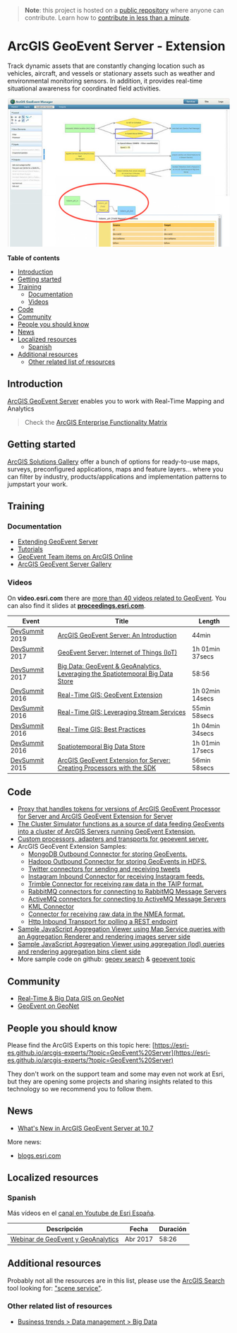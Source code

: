 > **Note**: this project is hosted on a [public repository](https://github.com/hhkaos/awesome-arcgis) where anyone can contribute. Learn how to [contribute in less than a minute](https://github.com/hhkaos/awesome-arcgis/blob/master/CONTRIBUTING.md#contributions).

# ArcGIS GeoEvent Server - Extension

Track dynamic assets that are constantly changing location such as vehicles, aircraft, and vessels or stationary assets such as weather and environmental monitoring sensors. In addition, it provides real-time situational awareness for coordinated field activities.

![ArcGIS GeoEvent Server Screenshot](../../product-thumbnails/geoevent-server.png)

<!-- START doctoc generated TOC please keep comment here to allow auto update -->
<!-- DON'T EDIT THIS SECTION, INSTEAD RE-RUN doctoc TO UPDATE -->
**Table of contents**

- [Introduction](#introduction)
- [Getting started](#getting-started)
- [Training](#training)
  - [Documentation](#documentation)
  - [Videos](#videos)
- [Code](#code)
- [Community](#community)
- [People you should know](#people-you-should-know)
- [News](#news)
- [Localized resources](#localized-resources)
  - [Spanish](#spanish)
- [Additional resources](#additional-resources)
  - [Other related list of resources](#other-related-list-of-resources)

<!-- END doctoc generated TOC please keep comment here to allow auto update -->

## Introduction

[ArcGIS GeoEvent Server](http://www.esri.com/arcgis/products/geoevent-server)
enables you to work with Real-Time Mapping and Analytics

> Check the [ArcGIS Enterprise Functionality Matrix](https://assets.esri.com/content/dam/esrisites/media/brochures/arcgis-enterprise-functionality-matrix.pdf)

## Getting started

[ArcGIS Solutions Gallery](https://solutions.arcgis.com/gallery/#s=0&md=products-or-applications:GeoEvent%20Extension) offer a bunch of options for ready-to-use maps, surveys, preconfigured applications, maps and feature layers... where you can filter by industry, products/applications and implementation patterns to jumpstart your work.

## Training

### Documentation

* [Extending GeoEvent Server](http://server.arcgis.com/en/geoevent/latest/administer/extending-geoevent-server.htm)
* [Tutorials](http://www.arcgis.com/home/search.html?q=tutorial%20owner%3AGeoEventTeam&t=content)
* [GeoEvent Team items on ArcGIS Online](http://www.arcgis.com/home/search.html?q=owner%3AGeoEventTeam&t=content&focus=all)
* [ArcGIS GeoEvent Server Gallery](http://geoevent.maps.arcgis.com/apps/MapAndAppGallery/index.html?appid=186a8c8df5954bf1a8ec7dd847cbee14)

### Videos

On **video.esri.com** there are [more than 40 videos related to GeoEvent](http://www.esri.com/videos/search?q=geoevent#?sortby=recent&channels=esri,Events,ArcGIS,Industries,ArcGIS,esri). You can also find it slides at [**proceedings.esri.com**](https://www.google.es/webhp?sourceid=chrome-instant&ion=1&espv=2&ie=UTF-8#q=geoevent+site:proceedings.esri.com).


|Event|Title|Length|
|---|---|---|
|[DevSummit](http://www.esri.com/events/devsummit) 2019|[ArcGIS GeoEvent Server: An Introduction](https://www.youtube.com/watch?v=9BxvO9Hn0kg)|44min 
|[DevSummit](http://www.esri.com/events/devsummit) 2017|[GeoEvent Server: Internet of Things (IoT)](https://www.youtube.com/watch?v=n-UGR-QJ0m4&list=PLaPDDLTCmy4Z844nQ0aFdRCTICoNDPf7E&index=1)|1h 01min 37secs
|[DevSummit](http://www.esri.com/events/devsummit) 2017|[Big Data: GeoEvent & GeoAnalytics, Leveraging the Spatiotemporal Big Data Store](https://www.youtube.com/watch?v=-gnWpOrv7-4)|58:56
|[DevSummit](http://www.esri.com/events/devsummit) 2016|[Real-Time GIS: GeoEvent Extension](http://www.esri.com/videos/watch?videoid=5019&channelid=LegacyVideo&isLegacy=true&title=real-time-gis:-geoevent-extension)|1h 02min 14secs
|[DevSummit](http://www.esri.com/events/devsummit) 2016|[Real-Time GIS: Leveraging Stream Services](http://www.esri.com/videos/watch?videoid=5021&channelid=LegacyVideo&isLegacy=true&title=real-time-gis:-leveraging-stream-services)|55min 58secs
|[DevSummit](http://www.esri.com/events/devsummit) 2016|[Real-Time GIS: Best Practices](http://www.esri.com/videos/watch?videoid=4361&isLegacy=true&title=arcgis-geoevent-extension-for-server-creating-processors-with-the-sdk)|1h 04min 34secs
|[DevSummit](http://www.esri.com/events/devsummit) 2016|[Spatiotemporal Big Data Store](http://www.esri.com/videos/watch?videoid=5080&channelid=LegacyVideo&isLegacy=true&title=spatiotemporal-big-data-store)|1h 01min 17secs
|[DevSummit](http://www.esri.com/events/devsummit) 2015|[ArcGIS GeoEvent Extension for Server: Creating Processors with the SDK](http://www.esri.com/videos/watch?videoid=4361&isLegacy=true&title=arcgis-geoevent-extension-for-server-creating-processors-with-the-sdk)|56min 58secs

## Code

* [Proxy that handles tokens for versions of ArcGIS GeoEvent Processor for Server and ArcGIS GeoEvent Extension for Server](https://github.com/Esri/geoevent-datastore-proxy)
* [The Cluster Simulator functions as a source of data feeding GeoEvents into a cluster of ArcGIS Servers running GeoEvent Extension.](https://github.com/Esri/cluster-simulator-for-geoevent)
* [Custom processors, adapters and transports for geoevent server.](https://github.com/Esri/solutions-geoevent-java)
* ArcGIS GeoEvent Extension Samples:
  * [MongoDB Outbound Connector for storing GeoEvents.](https://github.com/Esri/mongodb-for-geoevent)
  * [Hadoop Outbound Connector for storing GeoEvents in HDFS.](https://github.com/Esri/hadoop-for-geoevent)
  * [Twitter connectors for sending and receiving tweets](https://github.com/Esri/twitter-for-geoevent)
  * [Instagram Inbound Connector for receiving Instagram feeds.](https://github.com/Esri/instagram-for-geoevent)
  * [Trimble Connector for receiving raw data in the TAIP format.](https://github.com/Esri/trimble-for-geoevent)
  * [RabbitMQ connectors for connecting to RabbitMQ Message Servers](https://github.com/Esri/rabbitmq-for-geoevent)
  * [ActiveMQ connectors for connecting to ActiveMQ Message Servers](https://github.com/Esri/activemq-for-geoevent)
  * [KML Connector](https://github.com/Esri/kml-for-geoevent)
  * [Connector for receiving raw data in the NMEA format.](https://github.com/Esri/nmea-for-geoevent)
  * [Http Inbound Transport for polling a REST endpoint](https://github.com/Esri/httpPoll-for-geoevent)
* [Sample JavaScript Aggregation Viewer using Map Service queries with an Aggregation Renderer and rendering images server side](https://github.com/esri/aggregation-viewer-server-map-service)
* [Sample JavaScript Aggregation Viewer using aggregation (lod) queries and rendering aggregation bins client side](https://github.com/esri/aggregation-viewer-client-feature-layer)
* More sample code on github: [geoev search](https://github.com/Esri?utf8=%E2%9C%93&q=geoev) & [geoevent topic](https://github.com/topics/geoevent)

## Community

* [Real-Time & Big Data GIS on GeoNet](https://community.esri.com/groups/real-time-gis)
* [GeoEvent on GeoNet](https://community.esri.com/community/gis/enterprise-gis/geoevent)

## People you should know

Please find the ArcGIS Experts on this topic here: [https://esri-es.github.io/arcgis-experts/?topic=GeoEvent%20Server](https://esri-es.github.io/arcgis-experts/?topic=GeoEvent%20Server)

They don't work on the support team and some may even not work at Esri,
but they are opening some projects and sharing insights related to this
technology so we recommend you to follow them.

## News

* [What's New in ArcGIS GeoEvent Server at 10.7](https://www.esri.com/arcgis-blog/products/ext-server-geoevent/real-time/whats-new-in-arcgis-geoevent-server-at-10-7/)

More news:

* [blogs.esri.com](https://www.esri.com/search?filter=Blogs&q=geoevent&search=Search)

## Localized resources

### Spanish

Más vídeos en el [canal en Youtube de Esri España](https://www.youtube.com/user/esriSpainTV/search?query=geoanalytics).

|Descripción|Fecha|Duración|
|---|---|---|
|[Webinar de GeoEvent y GeoAnalytics](https://youtu.be/dgahu7MgXoA)|Abr 2017|58:26

## Additional resources

Probably not all the resources are in this list, please use the [ArcGIS Search](https://esri-es.github.io/arcgis-search/) tool looking for: ["scene service"](https://esri-es.github.io/arcgis-search/?search="geoevent"&utm_campaign=awesome-list&utm_source=awesome-list&utm_medium=page).

### Other related list of resources

* [Business trends > Data management > Big Data](../../../../../esri/business-trends/data-management/big-data/README.md)
